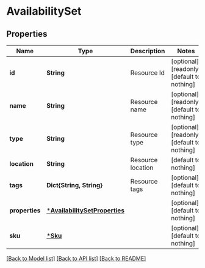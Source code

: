 # AvailabilitySet


## Properties
Name | Type | Description | Notes
------------ | ------------- | ------------- | -------------
**id** | **String** | Resource Id | [optional] [readonly] [default to nothing]
**name** | **String** | Resource name | [optional] [readonly] [default to nothing]
**type** | **String** | Resource type | [optional] [readonly] [default to nothing]
**location** | **String** | Resource location | [default to nothing]
**tags** | **Dict{String, String}** | Resource tags | [optional] [default to nothing]
**properties** | [***AvailabilitySetProperties**](AvailabilitySetProperties.md) |  | [optional] [default to nothing]
**sku** | [***Sku**](Sku.md) |  | [optional] [default to nothing]


[[Back to Model list]](../README.md#models) [[Back to API list]](../README.md#api-endpoints) [[Back to README]](../README.md)


